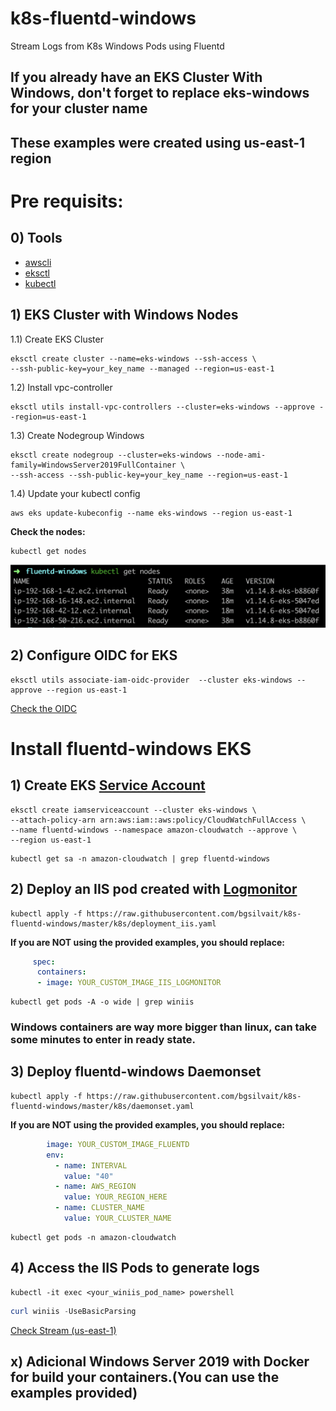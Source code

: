 # k8s-fluentd-windows
Stream Logs from K8s Windows Pods using Fluentd

## **If you already have an EKS Cluster With Windows, don't forget to replace eks-windows for your cluster name**

## **These examples were created using us-east-1 region**

# Pre requisits:

## 0) Tools
* [awscli](https://docs.aws.amazon.com/cli/latest/userguide/cli-chap-install.html)
* [eksctl](https://docs.aws.amazon.com/eks/latest/userguide/getting-started-eksctl.html)
* [kubectl](https://docs.aws.amazon.com/eks/latest/userguide/install-kubectl.html)

## 1) EKS Cluster with Windows Nodes

1.1) Create EKS Cluster
```console
eksctl create cluster --name=eks-windows --ssh-access \
--ssh-public-key=your_key_name --managed --region=us-east-1
```
1.2) Install vpc-controller
```console
eksctl utils install-vpc-controllers --cluster=eks-windows --approve --region=us-east-1
```
1.3) Create Nodegroup Windows
```console
eksctl create nodegroup --cluster=eks-windows --node-ami-family=WindowsServer2019FullContainer \
--ssh-access --ssh-public-key=your_key_name --region=us-east-1
```
1.4) Update your kubectl config
```console
aws eks update-kubeconfig --name eks-windows --region us-east-1
```
**Check the nodes:**
```console
kubectl get nodes
```
![nodes](./docs/nodes.png)

## 2) Configure OIDC for EKS

```console
eksctl utils associate-iam-oidc-provider  --cluster eks-windows --approve --region us-east-1
```
[Check the OIDC](https://console.aws.amazon.com/iam/home#/providers)



# Install fluentd-windows EKS

## 1) Create EKS [Service Account](https://docs.aws.amazon.com/eks/latest/userguide/iam-roles-for-service-accounts.html)

```console
eksctl create iamserviceaccount --cluster eks-windows \
--attach-policy-arn arn:aws:iam::aws:policy/CloudWatchFullAccess \
--name fluentd-windows --namespace amazon-cloudwatch --approve \
--region us-east-1
```

```console
kubectl get sa -n amazon-cloudwatch | grep fluentd-windows
```

## 2) Deploy an IIS pod created with [Logmonitor](https://github.com/microsoft/windows-container-tools/tree/master/LogMonitor)


```console
kubectl apply -f https://raw.githubusercontent.com/bgsilvait/k8s-fluentd-windows/master/k8s/deployment_iis.yaml
```

**If you are NOT using the provided examples, you should replace:**
```yaml
     spec:
      containers:
      - image: YOUR_CUSTOM_IMAGE_IIS_LOGMONITOR
```

```console
kubectl get pods -A -o wide | grep winiis
```
### **Windows containers are way more bigger than linux, can take some minutes to enter in ready state.**

## 3) Deploy fluentd-windows Daemonset

```console
kubectl apply -f https://raw.githubusercontent.com/bgsilvait/k8s-fluentd-windows/master/k8s/daemonset.yaml
```
**If you are NOT using the provided examples, you should replace:**
```yaml
        image: YOUR_CUSTOM_IMAGE_FLUENTD
        env:
          - name: INTERVAL
            value: "40"
          - name: AWS_REGION
            value: YOUR_REGION_HERE
          - name: CLUSTER_NAME
            value: YOUR_CLUSTER_NAME
```
```console
kubectl get pods -n amazon-cloudwatch
```

## 4) Access the IIS Pods to generate logs

```console
kubectl -it exec <your_winiis_pod_name> powershell
```

```powershell
curl winiis -UseBasicParsing
```


[Check Stream (us-east-1)](https://console.aws.amazon.com/cloudwatch/home?region=us-east-1#logStream:group=/EKS/eks-windows/Windows;streamFilter=typeLogStreamPrefix
)
## x) Adicional Windows Server 2019 with Docker for build your containers.(You can use the examples provided)
